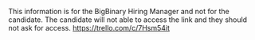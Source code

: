 This information is for the BigBinary Hiring Manager and not for the candidate. 
The candidate will not able to access the link and they should not ask for access.
https://trello.com/c/7Hsm54it
